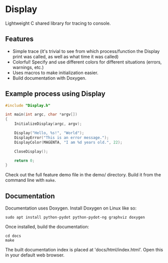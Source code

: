 # Display

Lightweight C shared library for tracing to console.



## Features

* Simple trace (it's trivial to see from which process/function the Display print was called, as well as what time it was called)
* Colorful! Specify and use different colors for different situations (errors, warnings, etc.)
* Uses macros to make initialization easier.
* Build documentation with Doxygen.



## Example process using Display

```C
#include "Display.h"

int main(int argc, char *argv[])
{
    InitializeDisplay(argc, argv);

    Display("Hello, %s!", "World");
    DisplayError("This is an error message.");
    DisplayColor(MAGENTA, "I am %d years old.", 22);

    CloseDisplay();

    return 0;
}
```


Check out the full feature demo file in the demo/ directory. Build it from the command line with `make`.



## Documentation

Documentation uses Doxygen. Install Doxygen on Linux like so:

    sudo apt install python-pydot python-pydot-ng graphviz doxygen

Once installed, build the documentation:

    cd docs
    make

The built documentation index is placed at 'docs/html/index.html'. Open this in your default web browser.